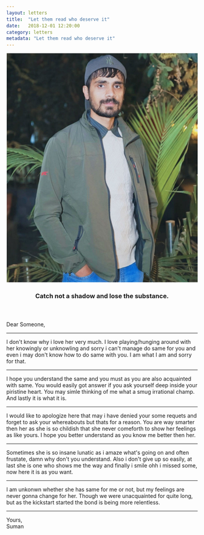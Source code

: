 ```yaml
---
layout:	letters
title:	"Let them read who deserve it"
date:	2018-12-01 12:20:00
category: letters
metadata: "Let them read who deserve it"
---
```


<a href="#" class="image featured"> <img src="/images/open-apologize-letter.jpg" alt=""/> </a>

<header>
		<h3>Catch not a shadow and lose the substance.</h3>
</header>
<p> 
</p>


<p>
Dear Someone,

<br>
<hr>
I don't know why i love her very much. I love playing/hunging around with her knowingly or unknowling and sorry i can't manage do same for you and even i may don't know how to do same with you. I am what I am and sorry for that.
<hr>
I hope you understand the same and you must as you are also acquainted with same. You would easily got answer if you ask yourself deep inside your piristine heart. You may simle thinking of me what a smug irrational champ. And lastly it is what it is.   
<hr>
I would like to apologize here that may i have denied your some requets and forget to ask your whereabouts but thats for a reason. You are way smarter then her as she is so childish that she never comeforth to show her feelings as like yours. I hope you better understand as you know me better then her.
<hr>
Sometimes she is so insane lunatic as i amaze what's going on and often frustate, damn why don't you understand. Also i don't give up so easily, at last she is one who shows me the way and finally i smile ohh i missed some, now here it is as you want.
<hr>
I am unkonwn whether she has same for me or not, but my feelings are never gonna change for her. Though we were unacquainted for quite long, but as the kickstart started the bond is being more relentless.
<hr>
Yours,
<br>
Suman
</p>


